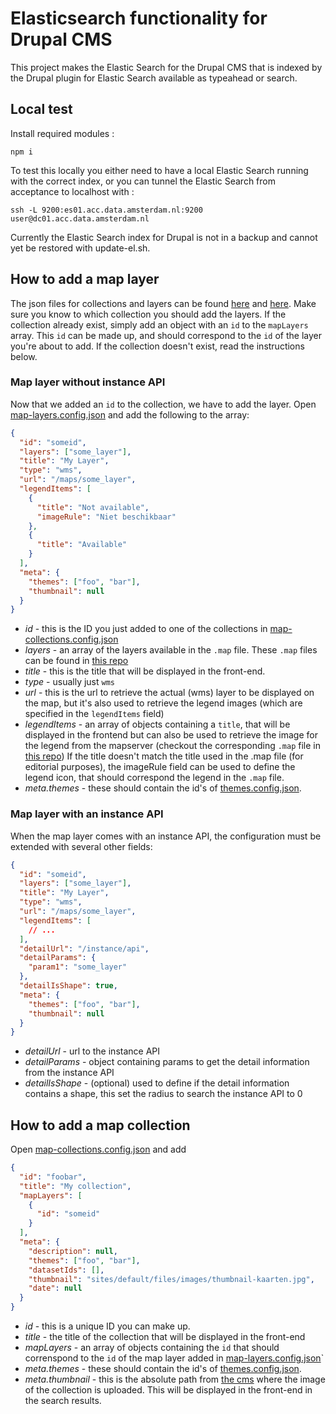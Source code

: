 # Elasticsearch functionality for Drupal CMS

This project makes the Elastic Search for the Drupal CMS that is indexed by the Drupal plugin for Elastic Search
available as typeahead or search.

## Local test

Install required modules :

    npm i

To test this locally you either need to have a local Elastic Search running with the correct index, or you can tunnel
the Elastic Search from acceptance to localhost with :

    ssh -L 9200:es01.acc.data.amsterdam.nl:9200 user@dc01.acc.data.amsterdam.nl

Currently the Elastic Search index for Drupal is not in a backup and cannot yet be restored with update-el.sh.

## How to add a map layer

The json files for collections and layers can be found [here](./assets/map-collections.config.json) and [here](./assets/map-layers.config.json).
Make sure you know to which collection you should add the layers. If the collection already exist,
simply add an object with an `id` to the `mapLayers` array. This `id` can be made up, and should correspond to the `id` of the layer you're about to add. If the collection doesn't exist, read the instructions below.

### Map layer without instance API

Now that we added an `id` to the collection, we have to add the layer. Open [map-layers.config.json](./assets/map-layers.config.json) and add the following to the array:

```json
{
  "id": "someid",
  "layers": ["some_layer"],
  "title": "My Layer",
  "type": "wms",
  "url": "/maps/some_layer",
  "legendItems": [
    {
      "title": "Not available",
      "imageRule": "Niet beschikbaar"
    },
    {
      "title": "Available"
    }
  ],
  "meta": {
    "themes": ["foo", "bar"],
    "thumbnail": null
  }
}
```

- _id_ - this is the ID you just added to one of the collections in [map-collections.config.json](./assets/map-collections.config.json)
- _layers_ - an array of the layers available in the `.map` file. These `.map` files can be found in [this repo](https://github.com/Amsterdam/mapserver/)
- _title_ - this is the title that will be displayed in the front-end.
- _type_ - usually just `wms`
- _url_ - this is the url to retrieve the actual (wms) layer to be displayed on the map, but it's also used to retrieve the legend images (which are specified in the `legendItems` field)
- _legendItems_ - an array of objects containing a `title`, that will be displayed in the frontend but can also be used to retrieve the image for the legend from the mapserver (checkout the corresponding `.map` file in [this repo](https://github.com/Amsterdam/mapserver/))
  If the title doesn't match the title used in the .map file (for editorial purposes), the imageRule field can be used to define the legend icon, that should correspond the legend in the `.map` file.
- _meta.themes_ - these should contain the id's of [themes.config.json](./assets/themes.config.json).

### Map layer with an instance API

When the map layer comes with an instance API, the configuration must be extended with several other fields:

```json
{
  "id": "someid",
  "layers": ["some_layer"],
  "title": "My Layer",
  "type": "wms",
  "url": "/maps/some_layer",
  "legendItems": [
    // ...
  ],
  "detailUrl": "/instance/api",
  "detailParams": {
    "param1": "some_layer"
  },
  "detailIsShape": true,
  "meta": {
    "themes": ["foo", "bar"],
    "thumbnail": null
  }
}
```

- _detailUrl_ - url to the instance API
- _detailParams_ - object containing params to get the detail information from the instance API
- _detailIsShape_ - (optional) used to define if the detail information contains a shape, this set the radius to search the instance API to 0

## How to add a map collection

Open [map-collections.config.json](./assets/map-collections.config.json) and add

```json
{
  "id": "foobar",
  "title": "My collection",
  "mapLayers": [
    {
      "id": "someid"
    }
  ],
  "meta": {
    "description": null,
    "themes": ["foo", "bar"],
    "datasetIds": [],
    "thumbnail": "sites/default/files/images/thumbnail-kaarten.jpg",
    "date": null
  }
}
```

- _id_ - this is a unique ID you can make up.
- _title_ - the title of the collection that will be displayed in the front-end
- _mapLayers_ - an array of objects containing the `id` that should correnspond to the `id` of the map layer added in [map-layers.config.json](./assets/map-layers.config.json)`
- _meta.themes_ - these should contain the id's of [themes.config.json](./assets/themes.config.json).
- _meta.thumbnail_ - this is the absolute path from [the cms](https://cms.data.amsterdam.nl) where the image of the collection is uploaded. This will be displayed in the front-end in the search results.
